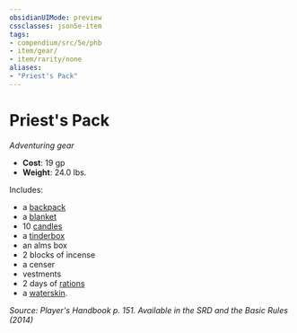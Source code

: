 ```yaml
---
obsidianUIMode: preview
cssclasses: json5e-item
tags:
- compendium/src/5e/phb
- item/gear/
- item/rarity/none
aliases: 
- "Priest's Pack"
---
```

# Priest's Pack
*Adventuring gear*  

- **Cost**: 19 gp
- **Weight**: 24.0 lbs.

Includes:

- a [backpack](2-Mechanics/CLI/items/backpack.md)  
- a [blanket](2-Mechanics/CLI/items/blanket.md)  
- 10 [candles](2-Mechanics/CLI/items/candle.md)  
- a [tinderbox](2-Mechanics/CLI/items/tinderbox.md)  
- an alms box  
- 2 blocks of incense  
- a censer  
- vestments  
- 2 days of [rations](2-Mechanics/CLI/items/rations-1-day.md)  
- a [waterskin](2-Mechanics/CLI/items/waterskin.md).  

*Source: Player's Handbook p. 151. Available in the <span title='Systems Reference Document (5.1)'>SRD</span> and the Basic Rules (2014)*